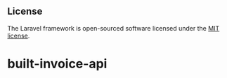 
## License

The Laravel framework is open-sourced software licensed under the [MIT license](https://opensource.org/licenses/MIT).
# built-invoice-api
